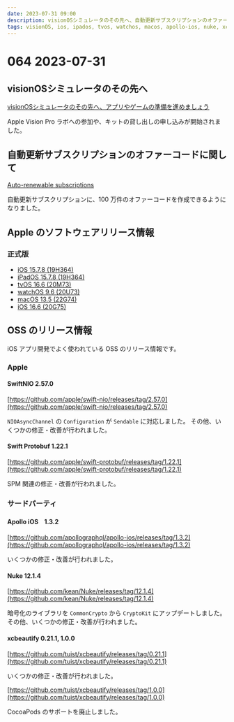 ```yaml
---
date: 2023-07-31 09:00
description: visionOSシミュレータのその先へ、自動更新サブスクリプションのオファーコードに関して、iOS 15.7.8 リリース、ほか
tags: visionOS, ios, ipados, tvos, watchos, macos, apollo-ios, nuke, xcbeautify, swiftnio, protobuf
---
```

# 064 2023-07-31

## visionOSシミュレータのその先へ

[visionOSシミュレータのその先へ、ア⁠プ⁠リやゲ⁠ー⁠ムの準備を進⁠め⁠ま⁠し⁠ょ⁠う⁠](https://developer.apple.com/jp/news/?id=beltofx4)

Apple Vision Pro ラボへの参加や、キットの貸し出しの申し込みが開始されました。

## 自動更新サブスクリプションのオファーコードに関して

[Auto-renewable subscriptions](https://developer.apple.com/app-store/subscriptions/)

自動更新サブスクリプションに、100 万件のオファーコードを作成できるようになりました。

## Apple のソフトウェアリリース情報

### 正式版

- [iOS 15.7.8 (19H364)](https://developer.apple.com/news/releases/?id=07242023f)
- [iPadOS 15.7.8 (19H364)](https://developer.apple.com/news/releases/?id=07242023g)
- [tvOS 16.6 (20M73)](https://developer.apple.com/news/releases/?id=07242023e)
- [watchOS 9.6 (20U73)](https://developer.apple.com/news/releases/?id=07242023d)
- [macOS 13.5 (22G74)](https://developer.apple.com/news/releases/?id=07242023c)
- [iOS 16.6 (20G75)](https://developer.apple.com/news/releases/?id=07242023b)

## OSS のリリース情報

iOS アプリ開発でよく使われている OSS のリリース情報です。

### Apple

#### SwiftNIO 2.57.0

[https://github.com/apple/swift-nio/releases/tag/2.57.0](https://github.com/apple/swift-nio/releases/tag/2.57.0)

`NIOAsyncChannel` の `Configuration` が `Sendable` に対応しました。
その他、いくつかの修正・改善が行われました。

#### Swift Protobuf 1.22.1

[https://github.com/apple/swift-protobuf/releases/tag/1.22.1](https://github.com/apple/swift-protobuf/releases/tag/1.22.1)

SPM 関連の修正・改善が行われました。

### サードパーティ

#### Apollo iOS　1.3.2

[https://github.com/apollographql/apollo-ios/releases/tag/1.3.2](https://github.com/apollographql/apollo-ios/releases/tag/1.3.2)

いくつかの修正・改善が行われました。

#### Nuke 12.1.4

[https://github.com/kean/Nuke/releases/tag/12.1.4](https://github.com/kean/Nuke/releases/tag/12.1.4)

暗号化のライブラリを `CommonCrypto` から `CryptoKit` にアップデートしました。
その他、いくつかの修正・改善が行われました。

#### xcbeautify 0.21.1, 1.0.0

[https://github.com/tuist/xcbeautify/releases/tag/0.21.1](https://github.com/tuist/xcbeautify/releases/tag/0.21.1)

いくつかの修正・改善が行われました。

[https://github.com/tuist/xcbeautify/releases/tag/1.0.0](https://github.com/tuist/xcbeautify/releases/tag/1.0.0)

CocoaPods のサポートを廃止しました。
